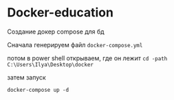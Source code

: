 # Docker-education
Создание докер compose для бд

Сначала генерируем файл ```docker-compose.yml```


потом в power shell открываем, где он лежит ```cd -path C:\Users\Ilya\Desktop\docker```


затем запуск

```docker-compose up -d```